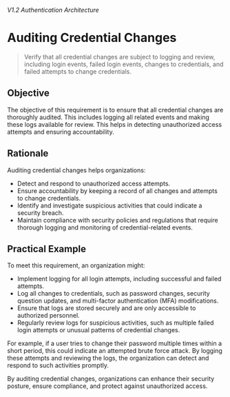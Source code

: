*V1.2 Authentication Architecture*

# Auditing Credential Changes

> Verify that all credential changes are subject to logging and review, including login events, failed login events, changes to credentials, and failed attempts to change credentials.

## Objective
The objective of this requirement is to ensure that all credential changes are thoroughly audited. This includes logging all related events and making these logs available for review. This helps in detecting unauthorized access attempts and ensuring accountability.

## Rationale
Auditing credential changes helps organizations:
- Detect and respond to unauthorized access attempts.
- Ensure accountability by keeping a record of all changes and attempts to change credentials.
- Identify and investigate suspicious activities that could indicate a security breach.
- Maintain compliance with security policies and regulations that require thorough logging and monitoring of credential-related events.

## Practical Example
To meet this requirement, an organization might:
- Implement logging for all login attempts, including successful and failed attempts.
- Log all changes to credentials, such as password changes, security question updates, and multi-factor authentication (MFA) modifications.
- Ensure that logs are stored securely and are only accessible to authorized personnel.
- Regularly review logs for suspicious activities, such as multiple failed login attempts or unusual patterns of credential changes.

For example, if a user tries to change their password multiple times within a short period, this could indicate an attempted brute force attack. By logging these attempts and reviewing the logs, the organization can detect and respond to such activities promptly.

By auditing credential changes, organizations can enhance their security posture, ensure compliance, and protect against unauthorized access.
